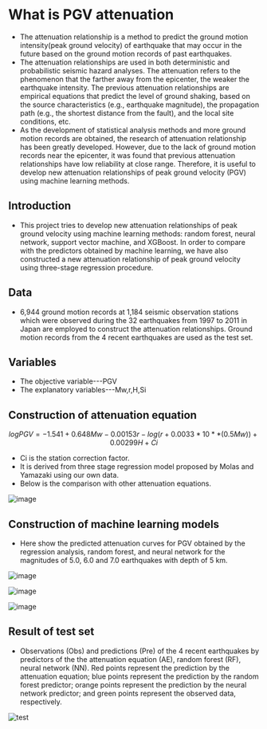 # What is PGV attenuation
- The attenuation relationship is a method to predict the ground motion intensity(peak ground velocity) of earthquake that may occur in the future based on the ground motion records of past earthquakes.
- The attenuation relationships are used in both deterministic and probabilistic seismic hazard analyses. The attenuation refers to the phenomenon that the farther away from the epicenter, the weaker the earthquake intensity. The previous attenuation relationships are empirical equations that predict the level of ground shaking, based on the source characteristics (e.g., earthquake magnitude), the propagation path (e.g., the shortest distance from the fault), and the local site conditions, etc.
- As the development of statistical analysis methods and more ground motion records are obtained, the research of attenuation relationship has been greatly developed. However, due to the lack of ground motion records near the epicenter, it was found that previous attenuation relationships have low reliability at close range. Therefore, it is useful to develop new attenuation relationships of peak ground velocity (PGV) using machine learning methods.

## Introduction
- This project tries to develop new attenuation relationships of peak ground velocity using machine learning methods: random forest, neural network, support vector machine, and XGBoost. In order to compare with the predictors obtained by machine learning, we have also constructed a new attenuation relationship of peak ground velocity using three-stage regression procedure.

## Data
- 6,944 ground motion records at 1,184 seismic observation stations which were observed during the 32 earthquakes from 1997 to 2011 in Japan are employed to construct the attenuation relationships. Ground motion records from the 4 recent earthquakes are used as the test set. 

## Variables
- The objective variable---PGV
- The explanatory variables---Mw,r,H,Si

## Construction of attenuation equation
$$log⁡PGV=-1.541+0.648Mw-0.00153r-log⁡(⁡r+0.0033*10**(0.5Mw))+0.00299H+Ci$$
- Ci is the station correction factor.
- It is derived from three stage regression model proposed by Molas and Yamazaki using our own data.
- Below is the comparison with other attenuation equations.

![image](https://user-images.githubusercontent.com/68838083/122856360-9fb23480-d351-11eb-9d60-27cca906cc14.png)

## Construction of machine learning models
- Here show the predicted attenuation curves for PGV obtained by the regression analysis, random forest, and neural network for the magnitudes of 5.0, 6.0 and 7.0 earthquakes with depth of 5 km.

![image](https://user-images.githubusercontent.com/68838083/122856433-c3757a80-d351-11eb-9d6c-4c869c1ee882.png)

![image](https://user-images.githubusercontent.com/68838083/122856445-c7a19800-d351-11eb-948c-ad01d5d1e5b0.png)

![image](https://user-images.githubusercontent.com/68838083/122856461-cd977900-d351-11eb-8352-b810c332e591.png)

## Result of test set
- Observations (Obs) and predictions (Pre) of the 4 recent earthquakes by predictors of the the attenuation equation (AE), random forest (RF), neural network (NN). Red points represent the prediction by the attenuation equation; blue points represent the prediction by the random forest predictor; orange points represent the prediction by the neural network predictor; and green points represent the observed data, respectively.

![test](https://user-images.githubusercontent.com/68838083/200756570-4b26cb58-34bc-4471-bed8-9a240d9e80c4.PNG)
